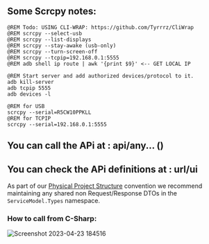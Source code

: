 ## Some Scrcpy notes:
```
@REM Todo: USING CLI-WRAP: https://github.com/Tyrrrz/CliWrap
@REM scrcpy --select-usb
@REM scrcpy --list-displays
@REM scrcpy --stay-awake (usb-only)
@REM scrcpy --turn-screen-off
@REM scrcpy --tcpip=192.168.0.1:5555
@REM adb shell ip route | awk '{print $9}' <-- GET LOCAL IP

@REM Start server and add authorized devices/protocol to it.
adb kill-server
adb tcpip 5555
adb devices -l

@REM for USB
scrcpy --serial=R5CW10PPKLL
@REM for TCPIP
scrcpy --serial=192.168.0.1:5555
```


## You can call the APi at : api/any... ()
## You can check the APi definitions at : url/ui

As part of our [Physical Project Structure](https://docs.servicestack.net/physical-project-structure) convention we recommend maintaining any shared non Request/Response DTOs in the `ServiceModel.Types` namespace.

### How to call from C-Sharp:
![Screenshot 2023-04-23 184516](https://user-images.githubusercontent.com/68454661/233870359-a9918dc5-9cf1-4492-ba71-99909260656d.png)

